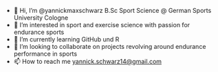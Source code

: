 - 👋 Hi, I’m @yannickmaxschwarz B.Sc Sport Science @ German Sports University Cologne
- 👀 I’m interested in sport and exercise science with passion for endurance sports
- 🌱 I’m currently learning GitHub und R
- 💞️ I’m looking to collaborate on projects revolving around endurance performance in sports
- 📫 How to reach me yannick.schwarz14@gmail.com

<!---
yannickmaxschwarz/yannickmaxschwarz is a ✨ special ✨ repository because its `README.md` (this file) appears on your GitHub profile.
You can click the Preview link to take a look at your changes.
--->
